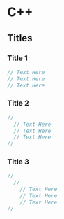# C++
## Titles
### Title 1
```cpp
// Text Here
// Text Here
// Text Here
```
### Title 2
```cpp
//
  // Text Here
  // Text Here
  // Text Here
//
```
### Title 3
```cpp
//
  //
    // Text Here
    // Text Here
    // Text Here
//
```
